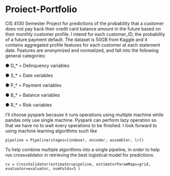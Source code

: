 # Proiect-Portfolio
CIS 4130 Semester Project for predictions of the probability that a customer does not pay back their credit card balance amount in the future based on their monthly customer profile. I intend for each customer_ID, the probability of a future payment default. The dataset is 50GB from Kaggle and it contains aggregated profile features for each customer at each statement date. Features are anonymized and normalized, and fall into the following general categories:

●	D_* = Delinquency variables

●	S_* = Date variables

●	P_* = Payment variables

●	B_* = Balance variables

●	R_* = Risk variables

I’ll choose pyspark because it runs operations using multiple machine while pandas only use single machine. Pyspark can perform lazy operation so that we have no to wait every operations to be finished. I look forward to using machine learning algorithms such like
    
    pipeline = Pipeline(stages=[indexer, encoder, assembler, lr])
To help combine multiple algorithms into a single pipeline, in order to help run crossvalidator in retrieving the best logistical model for predictions.
    
    cv = CrossValidator(estimator=pipeline, estimatorParamMaps=grid, evaluator=evaluator, numFolds=3 )

